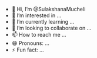 - 👋 Hi, I’m @SulakshanaMucheli
- 👀 I’m interested in ...
- 🌱 I’m currently learning ...
- 💞️ I’m looking to collaborate on ...
- 📫 How to reach me ...
- 😄 Pronouns: ...
- ⚡ Fun fact: ...

<!---
SulakshanaMucheli/SulakshanaMucheli is a ✨ special ✨ repository because its `README.md` (this file) appears on your GitHub profile.
You can click the Preview link to take a look at your changes.
--->
